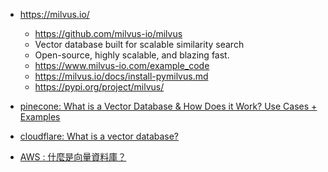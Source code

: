 

* https://milvus.io/
    * https://github.com/milvus-io/milvus
    * Vector database built for scalable similarity search
    * Open-source, highly scalable, and blazing fast.
    * https://www.milvus-io.com/example_code
    * https://milvus.io/docs/install-pymilvus.md
    * https://pypi.org/project/milvus/
    
* [pinecone: What is a Vector Database & How Does it Work? Use Cases + Examples](https://www.pinecone.io/learn/vector-database/)
* [cloudflare: What is a vector database?](https://www.cloudflare.com/learning/ai/what-is-vector-database/)
* [AWS : 什麼是向量資料庫？](https://aws.amazon.com/tw/what-is/vector-databases/)
